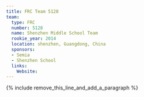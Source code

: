 ```yaml
---
title: FRC Team 5128
team:
  type: FRC
  number: 5128
  name: Shenzhen Middle School Team
  rookie_year: 2014
  location: shenzhen, Guangdong, China
  sponsors:
  - Semia
  - Shenzhen School
  links:
    Website:
---
```


{% include remove_this_line_and_add_a_paragraph %}